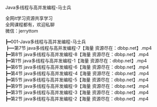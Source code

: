 Java多线程与高并发编程-马士兵

全网it学习资源共享学习<br>全网课程都有，欢迎私聊<br>微信：jerryttom<br>

┣━001-Java多线程与高并发编程-马士兵<br> ┣━第7节 java多线程与高并发编程-7【海量 资源尽在：dbbp.net】.mp4<br> ┣━第8节 java多线程与高并发编程-8【海量 资源尽在：dbbp.net】.mp4<br> ┣━第1节 java多线程与高并发编程-1【海量 资源尽在：dbbp.net】.mp4<br> ┣━第6节 java多线程与高并发编程-6【海量 资源尽在：dbbp.net】.mp4<br> ┣━第4节 java多线程与高并发编程-4【海量 资源尽在：dbbp.net】.mp4<br> ┣━第5节 java多线程与高并发编程-5【海量 资源尽在：dbbp.net】.mp4<br> ┣━第9节 java多线程与高并发编程-9【海量 资源尽在：dbbp.net】.mp4<br> ┣━第3节 java多线程与高并发编程-3【海量 资源尽在：dbbp.net】.mp4<br> ┣━第2节 java多线程与高并发编程-2【海量 资源尽在：dbbp.net】.mp4